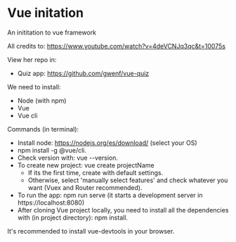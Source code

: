 # Vue initation
An inititation to vue framework

All credits to: https://www.youtube.com/watch?v=4deVCNJq3qc&t=10075s

View her repo in: 
- Quiz app: https://github.com/gwenf/vue-quiz

We need to install:
- Node (with npm)
- Vue
- Vue cli

Commands (in terminal):
- Install node: https://nodejs.org/es/download/ (select your OS)
- npm install -g @vue/cli.
- Check version with: vue --version.
- To create new project: vue create projectName
  - If its the first time, create with default settings.
  - Otherwise, select 'manually select features' and check whatever you want (Vuex and Router recommended).
- To run the app: npm run serve (it starts a development server in https://localhost:8080)
- After cloning Vue project locally, you need to install all the dependencies with (in project directory): npm install.

It's recommended to install vue-devtools in your browser.
